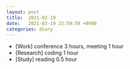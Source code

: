 ```yaml
---
layout: post
title:  2021-03-19
date:   2021-03-19 23:59:59 +0900
categories: diary
---
```


- [Work] conference 3 hours, meeting 1 hour
- [Research] coding 1 hour
- [Study] reading 0.5 hour
